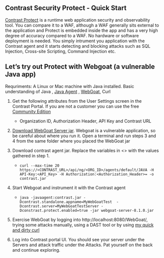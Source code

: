 ## Contrast Security Protect - Quick Start

[Contrast Protect](https://docs.contrastsecurity.com/en/protect.html) is a runtime web application security and observability tool. You can compare it to a WAF, although a WAF generally sits external to the application and Protect is embedded inside the app and has a very high degree of accuracy compared to a WAF. No hardware or software deployment is needed. You simply intrument you application with the Contrast agent and it starts detecting and blocking attacks such as SQL Injection, Cross-site Scripting, Command Injection etc. 


## Let’s try out Protect with Webgoat (a vulnerable Java app) 
Requriments: A Linux or Mac machine with Java installed. Basic understanding of Java , [Java Agent](https://www.developer.com/java/data/what-is-java-agent.html) , [WebGoat](https://github.com/WebGoat/WebGoat), Curl

1. Get the following attributes from the User Settings screen in the Contrast Portal. If you are not a customer you can use the free [Community Edition](https://www.contrastsecurity.com/contrast-community-edition) 
    - Organization ID, Authorization Header, API Key and Contrast URL

2. [Download WebGoat Server jar](https://github.com/WebGoat/WebGoat/releases/download/v8.1.0/webgoat-server-8.1.0.jar). Webgoat is a vulnerable application, so be careful about where you run it. Open a terminal and run steps 3 and 4 from the same folder where you placed the WebGoat jar

3. Download contrast agent jar. Replace the variables in <> with the values gathered in step 1.
    - `curl --max-time 20 https://<CONTRAST_URL>/api/ng/<ORG_ID>/agents/default/JAVA -H API-Key:<API_Key> -H Authorization:<Authorization_Header>= -o contrast.jar`

4. Start Webgoat and instrument it with the Contrast agent
    - `java -javaagent:contrast.jar -Dcontrast.standalone.appname=MyWebGoatTest  -Dcontrast.server=MyWebGoatTestServer -Dconstrast.protect.enabled=true -jar webgoat-server-8.1.0.jar`

5. Exercise WebGoat by logging into http://localhost:8080/WebGoat/, trying some attacks manually, using a DAST tool or by using [my quick and dirty curl](webgoat-curl.md)

6. Log into Contrast portal UI. You should see your server under the Servers and attack traffic under the Attacks. Pat yourself on the back and continue exploring.

